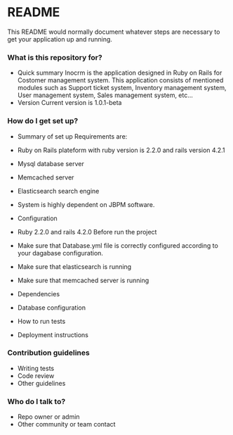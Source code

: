 # README #

This README would normally document whatever steps are necessary to get your application up and running.

### What is this repository for? ###

* Quick summary
Inocrm is the application designed in Ruby on Rails for Costomer management system. This application consists of mentioned modules such as Support ticket system, Inventory management system, User management system, Sales management system, etc...
* Version
Current version is 1.0.1-beta

### How do I get set up? ###

* Summary of set up
Requirements are:
* Ruby on Rails plateform with ruby version is 2.2.0 and rails version 4.2.1
* Mysql database server
* Memcached server
* Elasticsearch search engine
* System is highly dependent on JBPM software.

* Configuration
* Ruby 2.2.0 and rails 4.2.0
Before run the project
* Make sure that Database.yml file is correctly configured according to your dagabase configuration.
* Make sure that elasticsearch is running
* Make sure that memcached server is running
* Dependencies
* Database configuration
* How to run tests
* Deployment instructions

### Contribution guidelines ###

* Writing tests
* Code review
* Other guidelines

### Who do I talk to? ###

* Repo owner or admin
* Other community or team contact